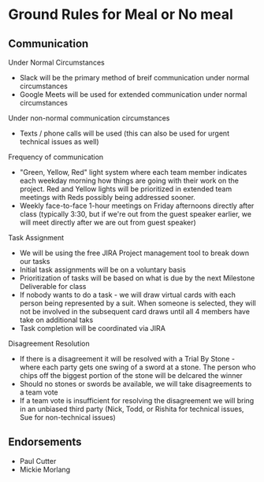 # Ground Rules for Meal or No meal

## Communication
Under Normal Circumstances
* Slack will be the primary method of breif communication under normal circumstances
* Google Meets will be used for extended communication under normal circumstances

Under non-normal communication circumstances 
* Texts / phone calls will be used (this can also be used for urgent technical issues as well)

Frequency of communication
* "Green, Yellow, Red" light system where each team member indicates each weekday morning how things are going with their work on the project. Red and Yellow lights will be prioritized in extended team meetings with Reds possibly being addressed sooner.
* Weekly face-to-face 1-hour meetings on Friday afternoons directly after class (typically 3:30, but if we're out from the guest speaker earlier, we will meet directly after we are out from guest speaker)

Task Assignment
* We will be using the free JIRA Project management tool to break down our tasks
* Initial task assignments will be on a voluntary basis
* Prioritization of tasks will be based on what is due by the next Milestone Deliverable for class
* If nobody wants to do a task - we will draw virtual cards with each person being represented by a suit. When someone is selected, they will not be involved in the subsequent card draws until all 4 members have take on additional taks
* Task completion will be coordinated via JIRA

Disagreement Resolution
* If there is a disagreement it will be resolved with a Trial By Stone - where each party gets one swing of a sword at a stone. The person who chips off the biggest portion of the stone will be delcared the winner
* Should no stones or swords be available, we will take disagreements to a team vote 
* If a team vote is insufficient for resolving the disagreement we will bring in an unbiased third party (Nick, Todd, or Rishita for technical issues, Sue for non-technical issues)




## Endorsements

* Paul Cutter
* Mickie Morlang